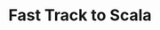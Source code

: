 ---
title: Fast Track to Scala
description: Be an expert- Advanced Scala in just 2 days
link-out: http://www.springpeople.com/courses/regular/typesafe-certified-advanced-scala-workshop-training-course.php
where: Bangalore
when: 20 April 2015
trainers: Nilanjan
organizer: SpringPeople
---